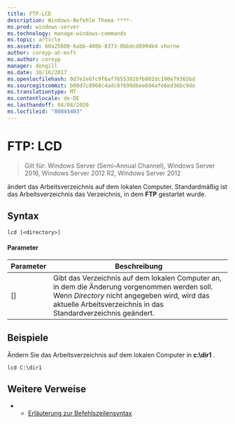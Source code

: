 ```yaml
---
title: FTP-LCD
description: Windows-Befehle Thema ****-
ms.prod: windows-server
ms.technology: manage-windows-commands
ms.topic: article
ms.assetid: 60a25808-6abb-408b-8373-0bbdcd0994b4 vhorne
author: coreyp-at-msft
ms.author: coreyp
manager: dongill
ms.date: 10/16/2017
ms.openlocfilehash: 0d7e2e6fc9f6af7655381bfb802dc190e79365bd
ms.sourcegitcommit: b00d7c8968c4adc8f699dbee694afe6ed36bc9de
ms.translationtype: MT
ms.contentlocale: de-DE
ms.lasthandoff: 04/08/2020
ms.locfileid: "80843403"
---
```

# <a name="ftp-lcd"></a>FTP: LCD

>Gilt für: Windows Server (Semi-Annual Channel), Windows Server 2016, Windows Server 2012 R2, Windows Server 2012

ändert das Arbeitsverzeichnis auf dem lokalen Computer. Standardmäßig ist das Arbeitsverzeichnis das Verzeichnis, in dem **FTP** gestartet wurde.   
## <a name="syntax"></a>Syntax  
```  
lcd [<directory>]  
```  
#### <a name="parameters"></a>Parameter  
|Parameter|Beschreibung|  
|-------|--------|  
|[<directory>]|Gibt das Verzeichnis auf dem lokalen Computer an, in dem die Änderung vorgenommen werden soll. Wenn *Directory* nicht angegeben wird, wird das aktuelle Arbeitsverzeichnis in das Standardverzeichnis geändert.|  
## <a name="examples"></a><a name=BKMK_Examples></a>Beispiele  
Ändern Sie das Arbeitsverzeichnis auf dem lokalen Computer in **c:\dir1** .  
```  
lcd C:\dir1  
```  
## <a name="additional-references"></a>Weitere Verweise  
-   - [Erläuterung zur Befehlszeilensyntax](command-line-syntax-key.md)  
